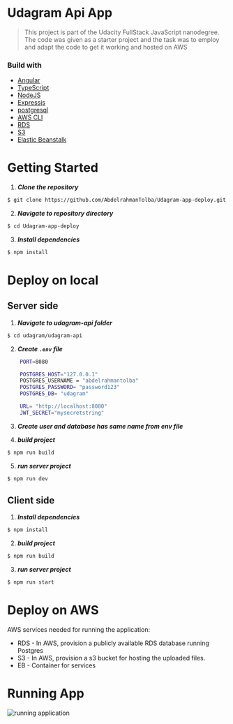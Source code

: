 # Udagram Api App

> This project is part of the Udacity FullStack JavaScript nanodegree. The code was given as a starter project and the task was to employ and adapt the code to get it working and hosted on AWS

### Build with

- [Angular](https://angular.io/)
- [TypeScript](https://www.typescriptlang.org/)
- [NodeJS](https://nodejs.org/en/)
- [Expressjs](https://expressjs.com/)
- [postgresql](https://www.postgresql.org/)
- [AWS CLI](https://aws.amazon.com/)
- [RDS](https://us-east-1.console.aws.amazon.com/rds/home?region=us-east-1#)
- [S3](https://s3.console.aws.amazon.com/s3/get-started?region=us-east-1)
- [Elastic Beanstalk](https://us-east-1.console.aws.amazon.com/elasticbeanstalk/home?region=us-east-1#/welcome)

# Getting Started

1. **_Clone the repository_**

```sh
$ git clone https://github.com/AbdelrahmanTolba/Udagram-app-deploy.git
```

2. **_Navigate to repository directory_**

```sh
$ cd Udagram-app-deploy
```

3. **_Install dependencies_**

```sh
$ npm install
```

# Deploy on local

## Server side

1. **_Navigate to udagram-api folder_**

```sh
$ cd udagram/udagram-api
```

2. **_Create `.env` file_**

```sh
    PORT=8080

    POSTGRES_HOST="127.0.0.1"
    POSTGRES_USERNAME = "abdelrahmantolba"
    POSTGRES_PASSWORD= "password123"
    POSTGRES_DB= "udagram"

    URL= "http://localhost:8080"
    JWT_SECRET="mysecretstring"
```

3. **_Create user and database has same name from env file_**

4. **_build project_**

```sh
$ npm run build
```

5.  **_run server project_**

```sh
$ npm run dev
```

## Client side

1. **_Install dependencies_**

```sh
$ npm install
```

2.  **_build project_**

```sh
$ npm run build
```

3.  **_run server project_**

```sh
$ npm run start
```

# Deploy on AWS

AWS services needed for running the application:

- RDS - In AWS, provision a publicly available RDS database running Postgres
- S3 - In AWS, provision a s3 bucket for hosting the uploaded files.
- EB - Container for services

# Running App

![running application](https://user-images.githubusercontent.com/90225424/193299843-000a35cf-4974-488f-8d21-20235f902d6f.png)
